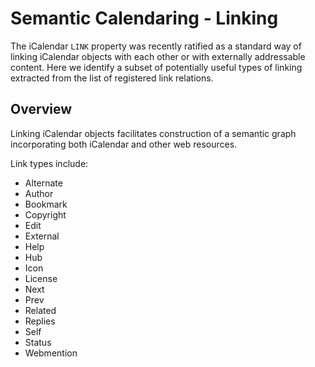 # Semantic Calendaring - Linking

The iCalendar `LINK` property was recently ratified as a standard way of linking iCalendar objects with each other
or with externally addressable content. Here we identify a subset of potentially useful types of linking
extracted from the list of registered link relations.

## Overview

Linking iCalendar objects facilitates construction of a semantic graph incorporating both iCalendar and other
web resources.

Link types include:

* Alternate
* Author
* Bookmark
* Copyright
* Edit
* External
* Help
* Hub
* Icon
* License
* Next
* Prev
* Related
* Replies
* Self
* Status
* Webmention
